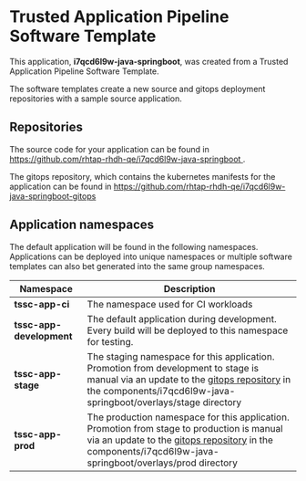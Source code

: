 # Trusted Application Pipeline Software Template

This application, **i7qcd6l9w-java-springboot**, was created from a Trusted Application Pipeline Software Template.

The software templates create a new source and gitops deployment repositories with a sample source application. 

## Repositories

The source code for your application can be found in [https://github.com/rhtap-rhdh-qe/i7qcd6l9w-java-springboot ](https://github.com/rhtap-rhdh-qe/i7qcd6l9w-java-springboot ).
 
The gitops repository, which contains the kubernetes manifests for the application can be found in 
[https://github.com/rhtap-rhdh-qe/i7qcd6l9w-java-springboot-gitops ](https://github.com/rhtap-rhdh-qe/i7qcd6l9w-java-springboot-gitops ) 

## Application namespaces 

The default application will be found in the following namespaces. Applications can be deployed into unique namespaces or multiple software templates can also bet generated into the same group namespaces.  

|  Namespace   |  Description   |  
| -------- | -------- |
| **tssc-app-ci** | The namespace used for CI workloads |
| **tssc-app-development** | The default application during development. Every build will be deployed to this namespace for testing. |
| **tssc-app-stage** | The staging namespace for this application. Promotion from development to stage is manual via an update to the [gitops repository](https://github.com/rhtap-rhdh-qe/i7qcd6l9w-java-springboot-gitops ) in the components/i7qcd6l9w-java-springboot/overlays/stage directory |
| **tssc-app-prod** | The production namespace for this application. Promotion from stage to production is manual via an update to the [gitops repository](https://github.com/rhtap-rhdh-qe/i7qcd6l9w-java-springboot-gitops ) in the components/i7qcd6l9w-java-springboot/overlays/prod directory |